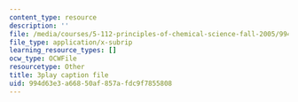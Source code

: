 ```yaml
---
content_type: resource
description: ''
file: /media/courses/5-112-principles-of-chemical-science-fall-2005/994d63e3a66850af857afdc9f7855808_OpmQh1ChWdE.vtt
file_type: application/x-subrip
learning_resource_types: []
ocw_type: OCWFile
resourcetype: Other
title: 3play caption file
uid: 994d63e3-a668-50af-857a-fdc9f7855808
---
```

